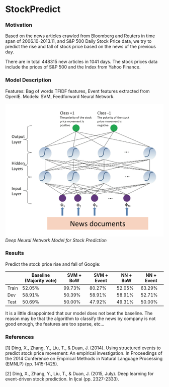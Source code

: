 # StockPredict

### Motivation
Based on the news articles crawled from Bloomberg and Reuters in time span of 2006.10-2013.11, and S&P 500 Daily Stock Price data, we try to predict the rise and fall of stock price based on the news of the previous day.

There are in total 448315 new articles in 1041 days. The stock prices data include the prices of S&P 500 and the Index from Yahoo Finance.

### Model Description
Features: Bag of words TFIDF features, Event features extracted from OpenIE.
Models: SVM, Feedforward Neural Network.

![Stock](pic/DNN4Stock.png )
*Deep Neural Network Model for Stock Prediction*
### Results

Predict the stock price rise and fall of Google:

|       | Baseline (Majority vote) | SVM + BoW | SVM + Event | NN + BoW | NN + Event |
| ----- | ------------------------ | --------- | ----------- | -------- | ---------- |
| Train | 52.05%                   | 99.73%    | 80.27%      | 52.05%   | 63.29%     |
| Dev   | 58.91%                   | 50.39%    | 58.91%      | 58.91%   | 52.71%     |
| Test  | 50.69%                   | 50.00%    | 47.92%      | 49.31%   | 50.00%     |

It is a little disappointed that our model does not beat the baseline. The reason may be that the algorithm to classify the news by company is not good enough, the features are too sparse, etc...

### References

[1] Ding, X., Zhang, Y., Liu, T., & Duan, J. (2014). Using structured events to predict stock price movement: An empirical investigation. In Proceedings of the 2014 Conference on Empirical Methods in Natural Language Processing (EMNLP) (pp. 1415-1425).

[2] Ding, X., Zhang, Y., Liu, T., & Duan, J. (2015, July). Deep learning for event-driven stock prediction. In Ijcai (pp. 2327-2333).
